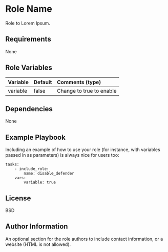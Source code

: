 Role Name
=========

Role to Lorem Ipsum.

Requirements
------------

None

Role Variables
--------------

| Variable                          | Default                 | Comments (type)                                                                                                                                                                       |
| :-------------------------------- | :---------------------- | :------------------------------------------------------------------------------------------------------------------------------------------------------------------------------------ |
| variable            | false                   | Change to true to enable

Dependencies
------------

None

Example Playbook
----------------

Including an example of how to use your role (for instance, with variables passed in as parameters) is always nice for users too:

    tasks:
        - include_role:
            name: disable_defender
        vars:
            variable: true

License
-------

BSD

Author Information
------------------

An optional section for the role authors to include contact information, or a website (HTML is not allowed).